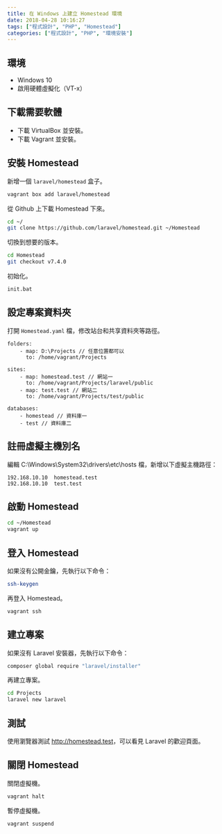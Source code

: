 ```yaml
---
title: 在 Windows 上建立 Homestead 環境
date: 2018-04-28 10:16:27
tags: ["程式設計", "PHP", "Homestead"]
categories: ["程式設計", "PHP", "環境安裝"]
---
```


## 環境

- Windows 10
- 啟用硬體虛擬化（VT-x）

## 下載需要軟體

- 下載 VirtualBox 並安裝。
- 下載 Vagrant 並安裝。

## 安裝 Homestead

新增一個 `laravel/homestead` 盒子。

```BASH
vagrant box add laravel/homestead
```

從 Github 上下載 Homestead 下來。

```BASH
cd ~/
git clone https://github.com/laravel/homestead.git ~/Homestead
```

切換到想要的版本。

```BASH
cd Homestead
git checkout v7.4.0
```

初始化。

```BASH
init.bat
```

## 設定專案資料夾

打開 `Homestead.yaml` 檔，修改站台和共享資料夾等路徑。

```ENV
folders:
    - map: D:\Projects // 任意位置都可以
      to: /home/vagrant/Projects

sites:
    - map: homestead.test // 網站一
      to: /home/vagrant/Projects/laravel/public
    - map: test.test // 網站二
      to: /home/vagrant/Projects/test/public

databases:
    - homestead // 資料庫一
    - test // 資料庫二
```

## 註冊虛擬主機別名

編輯 C:\Windows\System32\drivers\etc\hosts 檔，新增以下虛擬主機路徑：

```ENV
192.168.10.10  homestead.test
192.168.10.10  test.test
```

## 啟動 Homestead

```BASH
cd ~/Homestead
vagrant up
```

## 登入 Homestead

如果沒有公開金鑰，先執行以下命令：

```BASH
ssh-keygen
```

再登入 Homestead。

```BASH
vagrant ssh
```

## 建立專案

如果沒有 Laravel 安裝器，先執行以下命令：

```BASH
composer global require "laravel/installer"
```

再建立專案。

```BASH
cd Projects
laravel new laravel
```

## 測試

使用瀏覽器測試 <http://homestead.test>，可以看見 Laravel 的歡迎頁面。

## 關閉 Homestead

關閉虛擬機。

```BASH
vagrant halt
```

暫停虛擬機。

```BASH
vagrant suspend
```
